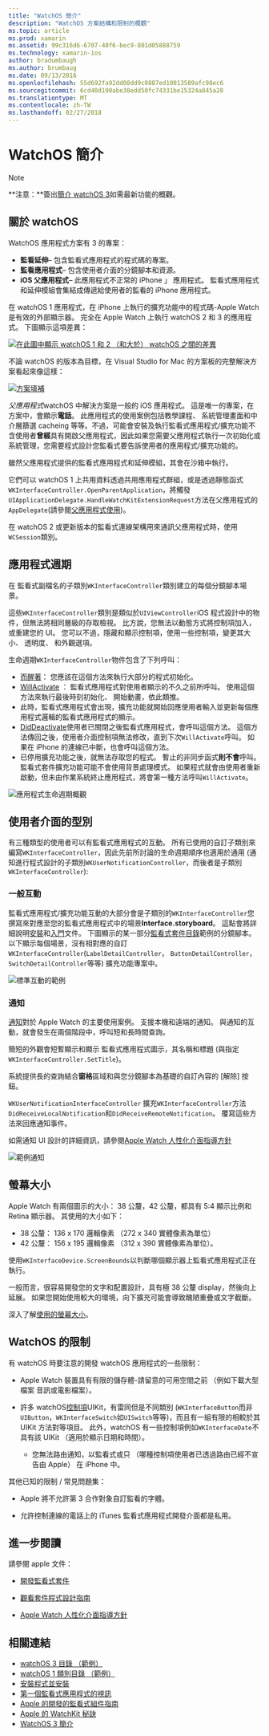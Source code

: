 ```yaml
---
title: "WatchOS 簡介"
description: "WatchOS 方案結構和限制的概觀"
ms.topic: article
ms.prod: xamarin
ms.assetid: 99c316d6-6707-40f6-bec9-801d05888759
ms.technology: xamarin-ios
author: bradumbaugh
ms.author: brumbaug
ms.date: 09/13/2016
ms.openlocfilehash: 55d692fa92dd08dd9c0887ed10013589afc98ec6
ms.sourcegitcommit: 6cd40d190abe38edd50fc74331be15324a845a28
ms.translationtype: MT
ms.contentlocale: zh-TW
ms.lasthandoff: 02/27/2018
---
```

# <a name="introduction-to-watchos"></a>WatchOS 簡介

> [!NOTE]
> **注意：**簽出[簡介 watchOS 3](~/ios/watchos/platform/introduction-to-watchos3/index.md)如需最新功能的概觀。

## <a name="about-watchos"></a>關於 watchOS

WatchOS 應用程式方案有 3 的專案：

- **監看延伸**– 包含監看式應用程式的程式碼的專案。
- **監看應用程式**– 包含使用者介面的分鏡腳本和資源。
- **iOS 父應用程式**– 此應用程式不正常的 iPhone 」 應用程式。 監看式應用程式和延伸模組會集結成傳遞給使用者的監看的 iPhone 應用程式。

在 watchOS 1 應用程式，在 iPhone 上執行的擴充功能中的程式碼-Apple Watch 是有效的外部顯示器。 完全在 Apple Watch 上執行 watchOS 2 和 3 的應用程式。 下圖顯示這項差異：

[ ![](intro-to-watchos-images/arch-sml.png "在此圖中顯示 watchOS 1 和 2 （和大於） watchOS 之間的差異")](intro-to-watchos-images/arch.png)

不論 watchOS 的版本為目標，在 Visual Studio for Mac 的方案板的完整解決方案看起來像這樣：

[ ![](intro-to-watchos-images/projectstructure-sml.png "方案填補")](intro-to-watchos-images/projectstructure.png)

*父應用程式*watchOS 中解決方案是一般的 iOS 應用程式。 這是唯一的專案，在方案中，會顯示**電話**。 此應用程式的使用案例包括教學課程、 系統管理畫面和中介層篩選 cacheing 等等。不過，可能會安裝及執行監看式應用程式/擴充功能不含使用者**曾經**具有開啟父應用程式，因此如果您需要父應用程式執行一次初始化或系統管理，您需要程式設計您監看式要告訴使用者的應用程式/擴充功能的。

雖然父應用程式提供的監看式應用程式和延伸模組，其會在沙箱中執行。

它們可以 watchOS 1 上共用資料透過共用應用程式群組，或是透過靜態函式`WKInterfaceController.OpenParentApplication`，將觸發`UIApplicationDelegate.HandleWatchKitExtensionRequest`方法在父應用程式的`AppDelegate`(請參閱[父應用程式使用](~/ios/watchos/app-fundamentals/parent-app.md))。

在 watchOS 2 或更新版本的監看式連線架構用來通訊父應用程式時，使用`WCSession`類別。

## <a name="application-lifecycle"></a>應用程式週期

在 監看式副檔名的子類別`WKInterfaceController`類別建立的每個分鏡腳本場景。

這些`WKInterfaceController`類別是類似於`UIViewController`iOS 程式設計中的物件，但無法將相同層級的存取檢視。
比方說，您無法以動態方式將控制項加入，或重建您的 UI。
您可以不過，隱藏和顯示控制項，使用一些控制項，變更其大小、 透明度、 和外觀選項。

生命週期`WKInterfaceController`物件包含了下列呼叫：

- [而醒著](https://developer.xamarin.com/api/member/WatchKit.WKInterfaceController.Awake/)： 您應該在這個方法來執行大部分的程式初始化。
- [WillActivate](https://developer.xamarin.com/api/member/WatchKit.WKInterfaceController.WillActivate/) ： 監看式應用程式對使用者顯示的不久之前所呼叫。 使用這個方法來執行最後時刻初始化、 開始動畫，依此類推。
- 此時，監看式應用程式會出現，擴充功能就開始回應使用者輸入並更新每個應用程式邏輯的監看式應用程式的顯示。
- [DidDeactivate](https://developer.xamarin.com/api/member/WatchKit.WKInterfaceController.DidDeactivate/)使用者已關閉之後監看式應用程式，會呼叫這個方法。 這個方法傳回之後，使用者介面控制項無法修改，直到下次`WillActivate`呼叫。 如果在 iPhone 的連線已中斷，也會呼叫這個方法。
- 已停用擴充功能之後，就無法存取您的程式。 暫止的非同步函式**則不會**呼叫。 監看式套件擴充功能可能不會使用背景處理模式。 如果程式就會由使用者重新啟動，但未由作業系統終止應用程式，將會第一種方法呼叫`WillActivate`。

![](intro-to-watchos-images/wkinterfacecontrollerlifecycle.png "應用程式生命週期概觀")

## <a name="types-of-user-interface"></a>使用者介面的型別

有三種類型的使用者可以有監看式應用程式的互動。
所有已使用的自訂子類別來編寫`WKInterfaceController`，因此先前所討論的生命週期順序也適用於通用 (通知進行程式設計的子類別`WKUserNotificationController`，而後者是子類別`WKInterfaceController`):

### <a name="normal-interaction"></a>一般互動

監看式應用程式/擴充功能互動的大部分會是子類別的`WKInterfaceController`您撰寫來對應至您的監看式應用程式中的場景**Interface.storyboard**。 這點會將詳細說明[安裝](~/ios/watchos/get-started/installation.md)和[入門](~/ios/watchos/get-started/index.md)文件。
下圖顯示的某一部分[監看式套件目錄](https://developer.xamarin.com/samples/monotouch/watchOS/WatchKitCatalog/)範例的分鏡腳本。 以下顯示每個場景，沒有相對應的自訂`WKInterfaceController`(`LabelDetailController`， `ButtonDetailController`，`SwitchDetailController`等等) 擴充功能專案中。

![](intro-to-watchos-images/scenes.png "標準互動的範例")

### <a name="notifications"></a>通知

[通知](~/ios/watchos/platform/notifications.md)對於 Apple Watch 的主要使用案例。 支援本機和遠端的通知。 與通知的互動，就會發生在兩個階段中，呼叫短和長時間查詢。

簡短的外觀會短暫顯示和顯示 監看式應用程式圖示，其名稱和標題 (與指定`WKInterfaceController.SetTitle`)。

系統提供長的查詢結合**窗格**區域和與您分鏡腳本為基礎的自訂內容的 [解除] 按鈕。

`WKUserNotificationInterfaceController` 擴充`WKInterfaceController`方法`DidReceiveLocalNotification`和`DidReceiveRemoteNotification`。
覆寫這些方法來回應通知事件。

如需通知 UI 設計的詳細資訊，請參閱[Apple Watch 人性化介面指導方針](https://developer.apple.com/library/prerelease/ios/documentation/UserExperience/Conceptual/WatchHumanInterfaceGuidelines/Notifications.html#//apple_ref/doc/uid/TP40014992-CH20-SW1)

![](intro-to-watchos-images/notifications.png "範例通知")

## <a name="screen-sizes"></a>螢幕大小

Apple Watch 有兩個圖示的大小： 38 公釐，42 公釐，都具有 5:4 顯示比例和 Retina 顯示器。 其使用的大小如下：

- 38 公釐： 136 x 170 邏輯像素 （272 x 340 實體像素為單位）
- 42 公釐： 156 x 195 邏輯像素 （312 x 390 實體像素為單位）。

使用`WKInterfaceDevice.ScreenBounds`以判斷哪個顯示器上監看式應用程式正在執行。

一般而言，很容易開發您的文字和配置設計，具有極 38 公釐 display，然後向上延展。
如果您開始使用較大的環境，向下擴充可能會導致醜陋重疊或文字截斷。

深入了解[使用的螢幕大小](~/ios/watchos/app-fundamentals/screen-sizes.md)。


## <a name="limitations-of-watchos"></a>WatchOS 的限制

有 watchOS 時要注意的開發 watchOS 應用程式的一些限制：

- Apple Watch 裝置具有有限的儲存體-請留意的可用空間之前 （例如下載大型檔案 音訊或電影檔案）。

- 許多 watchOS[控制項](~/ios/watchos/user-interface/index.md)UIKit，有雷同但是不同類別 (`WKInterfaceButton`而非`UIButton`，`WKInterfaceSwitch`如`UISwitch`等等)，而且有一組有限的相較於其 UIKit 方法對等項目。 此外，watchOS 有一些控制項例如`WKInterfaceDate`不具有該 UIKit （適用於顯示日期和時間）。

  - 您無法路由通知，以監看式或只 （哪種控制項使用者已透過路由已經不宣告由 Apple） 在 iPhone 中。

其他已知的限制 / 常見問題集：

- Apple 將不允許第 3 合作對象自訂監看的字體。

- 允許控制連線的電話上的 iTunes 監看式應用程式開發介面都是私用。


## <a name="further-reading"></a>進一步閱讀

請參閱 apple 文件：

* [開發監看式套件](https://developer.apple.com/library/prerelease/ios/documentation/General/Conceptual/WatchKitProgrammingGuide/index.html#//apple_ref/doc/uid/TP40014969-CH8-SW1)

* [觀看套件程式設計指南](https://developer.apple.com/library/prerelease/ios/documentation/General/Conceptual/WatchKitProgrammingGuide/DesigningaWatchKitApp.html)

* [Apple Watch 人性化介面指導方針](https://developer.apple.com/library/prerelease/ios/documentation/UserExperience/Conceptual/WatchHumanInterfaceGuidelines/index.html#//apple_ref/doc/uid/TP40014992-CH3-SW1)


## <a name="related-links"></a>相關連結

- [watchOS 3 目錄 （範例）](https://developer.xamarin.com/samples/monotouch/watchOS/WatchKitCatalog/)
- [watchOS 1 類別目錄 （範例）](https://developer.xamarin.com/samples/monotouch/WatchKit/WatchKitCatalog/)
- [安裝程式並安裝](~/ios/watchos/get-started/installation.md)
- [第一個監看式應用程式的視訊](http://blog.xamarin.com/your-first-watch-kit-app/)
- [Apple 的開發的監看式組件指南](https://developer.apple.com/library/prerelease/ios/documentation/General/Conceptual/WatchKitProgrammingGuide/index.html)
- [Apple 的 WatchKit 秘訣](https://developer.apple.com/watchkit/tips/)
- [WatchOS 3 簡介](~/ios/watchos/platform/introduction-to-watchos3/index.md)
